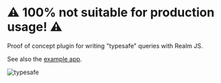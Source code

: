 # ⚠️ 100% not suitable for production usage! ⚠️

Proof of concept plugin for writing "typesafe" queries with Realm JS. 

See also the [example app](https://github.com/tomduncalf/realm-typesafe-demo).

![typesafe](https://user-images.githubusercontent.com/5458070/182107796-30e34a1c-b63d-4bf0-b158-b804d33f904e.gif)
